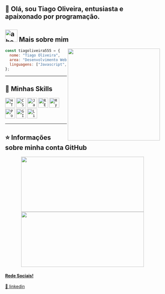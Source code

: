 ## 👋 Olá, sou Tiago Oliveira, entusiasta e apaixonado por programação.

## <img width="40" alt="about" src="https://raw.github.com/elizarov/elizarov/master/about.png"> Mais sobre mim

<img align="right" width="300" src="https://i2.wp.com/allhtaccess.info/wp-content/uploads/2018/03/programming.gif?fit=1281%2C716&ssl=1" />

```JavaScript
const tiagoliveira555 = {
  nome: "Tiago Oliveira",
  area: "Desenvolvimento Web",
  linguagens: ["Javascript", "Python"],
};
```

----

## 🚀 Minhas Skills

<code><img height="32" src="https://img.shields.io/badge/HTML5-E34F26?style=for-the-badge&logo=html5&logoColor=white" alt="HTML"/></code></code>
<code><img height="32" src="https://img.shields.io/badge/CSS3-1572B6?style=for-the-badge&logo=css3&logoColor=white" alt="CSS"/></code>
<code><img height="32" src="https://img.shields.io/badge/JavaScript-323330?style=for-the-badge&logo=javascript&logoColor=F7DF1E" alt="Javascript"/></code>
<code><img height="32" src="https://img.shields.io/badge/React-20232A?style=for-the-badge&logo=react&logoColor=61DAFB" alt="REACT.JS"/></code></code>
<code><img height="32" src="https://img.shields.io/badge/MySQL-00000F?style=for-the-badge&logo=mysql&logoColor=white" alt="MySql"/></code>
<code><img height="32" src="https://img.shields.io/badge/PostgreSQL-316192?style=for-the-badge&logo=postgresql&logoColor=white" alt="PostgreSQL"/></code>
<code><img height="32" src="https://img.shields.io/badge/GIT-E44C30?style=for-the-badge&logo=git&logoColor=white" alt="GIT"/></code>
<code><img height="32" src="https://img.shields.io/badge/Linux-FCC624?style=for-the-badge&logo=linux&logoColor=black" alt="Linux"/></code>

---

## ⭐ Informações sobre minha conta GitHub

<div align="center">
  <a href="https://github.com/tiagoliveira555">
  <img height="180em" width="400em" src="https://github-readme-stats.vercel.app/api/top-langs/?username=tiagoliveira555&layout=compact&langs_count=7&theme=dracula"/>
  <img height="180em" width="400em" src="https://github-readme-stats.vercel.app/api?username=tiagoliveira555&theme=dracula&show_icons=true"/>
</div>
  

[linkedin]: https://www.linkedin.com/in/tiago-oliveira-921a37219

#### Rede Sociais!

👔 [linkedin][linkedin]
 
